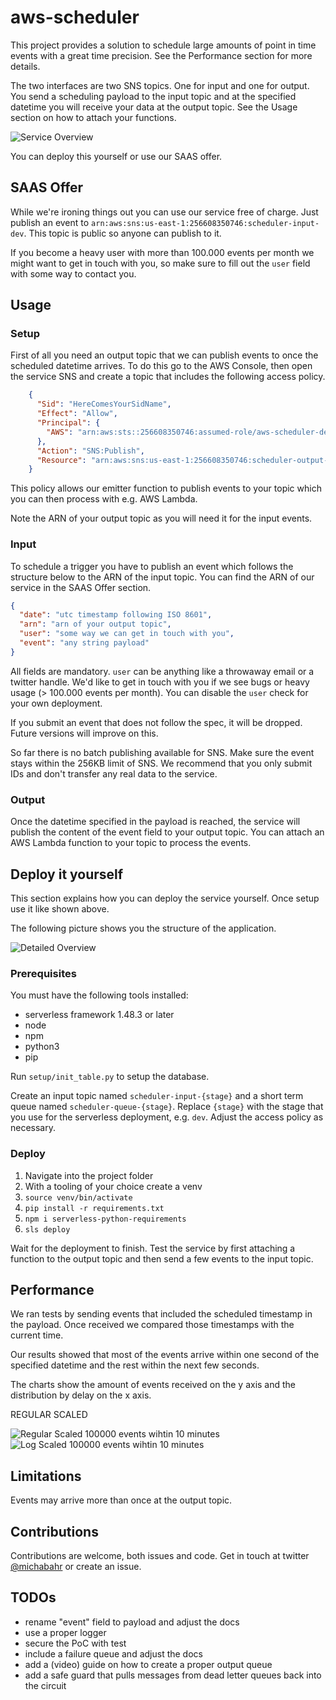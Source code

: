 # aws-scheduler

This project provides a solution to schedule large amounts of point in time events with a great time precision. See the Performance section for more details.

The two interfaces are two SNS topics. One for input and one for output. You send a scheduling payload to the input topic and at the specified datetime you will receive your data at the output topic. See the Usage section on how to attach your functions.

![Service Overview](https://github.com/bahrmichael/aws-scheduler/raw/master/pictures/overview.png)

You can deploy this yourself or use our SAAS offer.

## SAAS Offer

While we're ironing things out you can use our service free of charge. Just publish an event to `arn:aws:sns:us-east-1:256608350746:scheduler-input-dev`.  This topic is public so anyone can publish to it. 

If you become a heavy user with more than 100.000 events per month we might want to get in touch with you, so make sure to fill out the `user` field with some way to contact you.

## Usage

### Setup
First of all you need an output topic that we can publish events to once the scheduled datetime arrives. To do this go to the AWS Console, then open the service SNS and create a topic that includes the following access policy.

```json
    {
      "Sid": "HereComesYourSidName",
      "Effect": "Allow",
      "Principal": {
        "AWS": "arn:aws:sts::256608350746:assumed-role/aws-scheduler-dev-us-east-1-lambdaRole/aws-scheduler-dev-emitter"
      },
      "Action": "SNS:Publish",
      "Resource": "arn:aws:sns:us-east-1:256608350746:scheduler-output-dev"
    }
``` 

This policy allows our emitter function to publish events to your topic which you can then process with e.g. AWS Lambda. 

Note the ARN of your output topic as you will need it for the input events.

### Input
To schedule a trigger you have to publish an event which follows the structure below to the ARN of the input topic. You can find the ARN of our service in the SAAS Offer section.

```json
{
  "date": "utc timestamp following ISO 8601",
  "arn": "arn of your output topic",
  "user": "some way we can get in touch with you",
  "event": "any string payload"
}
```

All fields are mandatory. `user` can be anything like a throwaway email or a twitter handle. We'd like to get in touch with you if we see bugs or heavy usage (> 100.000 events per month). You can disable the `user` check for your own deployment.

If you submit an event that does not follow the spec, it will be dropped. Future versions will improve on this.

So far there is no batch publishing available for SNS. Make sure the event stays within the 256KB limit of SNS. We recommend that you only submit IDs and don't transfer any real data to the service.

### Output
Once the datetime specified in the payload is reached, the service will publish the content of the event field to your output topic. You can attach an AWS Lambda function to your topic to process the events. 

## Deploy it yourself
This section explains how you can deploy the service yourself. Once setup use it like shown above.

The following picture shows you the structure of the application.

![Detailed Overview](https://github.com/bahrmichael/aws-scheduler/raw/master/pictures/detailed.png)

### Prerequisites
You must have the following tools installed:
- serverless framework 1.48.3 or later
- node
- npm
- python3
- pip

Run `setup/init_table.py` to setup the database.

Create an input topic named `scheduler-input-{stage}` and a short term queue named `scheduler-queue-{stage}`. Replace `{stage}` with the stage that you use for the serverless deployment, e.g. `dev`. Adjust the access policy as necessary.

### Deploy
1. Navigate into the project folder
2. With a tooling of your choice create a venv
3. `source venv/bin/activate`
4. `pip install -r requirements.txt`
5. `npm i serverless-python-requirements`
6. `sls deploy`

Wait for the deployment to finish. Test the service by first attaching a function to the output topic and then send a few events to the input topic.

## Performance
We ran tests by sending events that included the scheduled timestamp in the payload. Once received we compared those timestamps with the current time.

Our results showed that most of the events arrive within one second of the specified datetime and the rest within the next few seconds.

The charts show the amount of events received on the y axis and the distribution by delay on the x axis.

REGULAR SCALED

![Regular Scaled 100000 events wihtin 10 minutes](https://github.com/bahrmichael/aws-scheduler/raw/master/pictures/regular-scaled-100k-10m.png)
![Log Scaled 100000 events wihtin 10 minutes](https://github.com/bahrmichael/aws-scheduler/raw/master/pictures/log-scaled-100k-10m.png)

## Limitations
Events may arrive more than once at the output topic.

## Contributions
Contributions are welcome, both issues and code. Get in touch at twitter [@michabahr](https://twitter.com/michabahr) or create an issue.

## TODOs
- rename "event" field to payload and adjust the docs
- use a proper logger
- secure the PoC with test
- include a failure queue and adjust the docs
- add a (video) guide on how to create a proper output queue
- add a safe guard that pulls messages from dead letter queues back into the circuit
